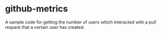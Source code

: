 # github-metrics
A sample code for getting the number of users which interacted with a pull request that a certain user has created.
